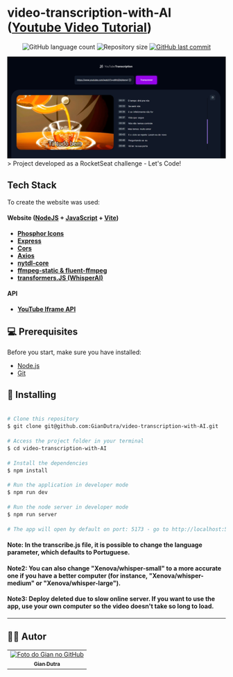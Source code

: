 # video-transcription-with-AI ([Youtube Video Tutorial](https://www.youtube.com/watch?v=THGq3y4ec6k&t=47s))

<p align="center">
  <img alt="GitHub language count" src="https://img.shields.io/github/languages/count/GianDutra/video-transcription-with-AI?color=%2304D361">

  <img alt="Repository size" src="https://img.shields.io/github/repo-size/GianDutra/video-transcription-with-AI">

   <a href="https://github.com/GianDutra/video-transcription-with-AI/commits/master">
    <img alt="GitHub last commit" src="https://img.shields.io/github/last-commit/GianDutra/video-transcription-with-AI">
  </a>
  
</p>
<img src="./.github/1.png" alt="video-transcription-with-AI" title="video-transcription-with-AI">
> Project developed as a RocketSeat challenge - Let's Code!

## Tech Stack

To create the website was used:

#### **Website**  ([NodeJS](https://nodejs.org)  +  [JavaScript](https://www.javascript.com/) + [Vite](https://vitejs.dev/))

- **[Phosphor Icons](https://phosphoricons.com/)**
- **[Express](https://expressjs.com/pt-br/)**
- **[Cors](https://developer.mozilla.org/en-US/docs/Web/HTTP/CORS)**
- **[Axios](https://axios-http.com/)**
- **[nytdl-core](https://github.com/fent/node-ytdl-core)**
- **[ffmpeg-static & fluent-ffmpeg](https://creatomate.com/blog/how-to-use-ffmpeg-in-nodejs)**
- **[transformers.JS (WhisperAI)](https://github.com/xenova/transformers.js)**
  
#### **API**
- **[YouTube Iframe API](https://developers.google.com/youtube/iframe_api_reference#Getting_Started)**

## 💻 Prerequisites
Before you start, make sure you have installed:

* [Node.js](https://nodejs.org/en/)
* [Git](https://git-scm.com)

## 🚀 Installing <video-transcription-with-AI>

 
```bash

# Clone this repository
$ git clone git@github.com:GianDutra/video-transcription-with-AI.git

# Access the project folder in your terminal
$ cd video-transcription-with-AI

# Install the dependencies
$ npm install

# Run the application in developer mode
$ npm run dev

# Run the node server in developer mode
$ npm run server

# The app will open by default on port: 5173 - go to http://localhost:5173/

```
#### Note: In the transcribe.js file, it is possible to change the language parameter, which defaults to Portuguese. 
#### Note2: You can also change "Xenova/whisper-small" to a more accurate one if you have a better computer (for instance, "Xenova/whisper-medium" or "Xenova/whisper-large").
#### Note3: Deploy deleted due to slow online server. If you want to use the app, use your own computer so the video doesn't take so long to load.
---


## 👨‍💼 Autor

<table>
  <tr>
    <td align="center">
      <a href="#">
        <img src="https://github.com/GianDutra.png" width="100px;" alt="Foto do Gian no GitHub"/><br>
        <sub>
          <b>Gian Dutra</b>
        </sub>
      </a>
    </td>
  </tr>
</table>
